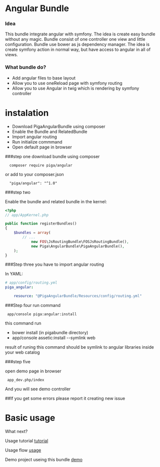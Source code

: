 Angular Bundle
==================


### Idea
This bundle integrate angular with symfony. The idea is create easy bundle without any magic. Bundle consist of one controller one view and little configuration. Bundle use bower as js dependency manager. The idea is create symfony action in normal way, but have access to angular in all of views.

### What bundle do?
* Add angular files to base layout
* Allow you to use oneReload page with symfony routing
* Allow you to use Angular in twig which is rendering by symfony controller

instalation
===========
* Download PigaAngularBundle using composer
* Enable the Bundle and RelatedBundle
* Import angular routing
* Run initialize commmand
* Open default page in browser


###step one
download bundle using composer

      composer require piga/angular

or add to your composer.json

      "piga/angular": "^1.0"

###step two


Enable the bundle and related bundle in the kernel:

``` php
<?php
// app/AppKernel.php

public function registerBundles()
{
    $bundles = array(
        // ...
        	new FOS\JsRoutingBundle\FOSJsRoutingBundle(),
			new Piga\AngularBundle\PigaAngularBundle(),
    );
}
```
###Step three
you have to import angular routing

In YAML:

``` yaml
# app/config/routing.yml
piga_angular:

    resource: "@PigaAngularBundle/Resources/config/routing.yml"
```

###Step four
run command

     app/console piga:angular:install

this command run
 * bower install (in pigabundle directory)
 * app/console assetic:install --symlink web

 result of runing this command should be symlink to angular libraries inside your web catalog

###step five

open demo page in browser

     app_dev.php/index
And you will see demo controller

##If you get some errors please report it creating new issue


Basic usage
=============

What next?

Usage tutorial [tutorial](https://github.com/piotr-galas/Angular/blob/master/doc/Tutorial.md)

Usage flow [usage](https://github.com/piotr-galas/Angular/blob/master/doc/Documentation.md)

Demo project useing this bundle [demo](https://github.com/piotr-galas/demo-angular)